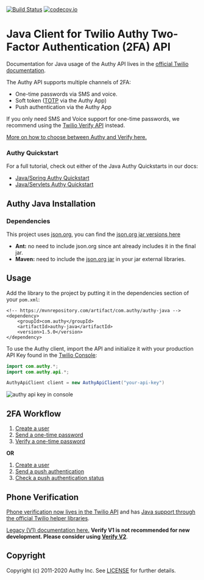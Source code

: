 [![Build Status](https://travis-ci.org/twilio/authy-java.svg?branch=master)](https://travis-ci.org/twilio/authy-java)
[![codecov.io](http://codecov.io/github/twilio/authy-java/coverage.svg?branch=master)](https://codecov.io/gh/twilio/authy-java)

# Java Client for Twilio Authy Two-Factor Authentication (2FA) API

Documentation for Java usage of the Authy API lives in the [official Twilio documentation](https://www.twilio.com/docs/authy/api/).

The Authy API supports multiple channels of 2FA:
* One-time passwords via SMS and voice.
* Soft token ([TOTP](https://www.twilio.com/docs/glossary/totp) via the Authy App)
* Push authentication via the Authy App

If you only need SMS and Voice support for one-time passwords, we recommend using the [Twilio Verify API](https://www.twilio.com/docs/verify/api) instead. 

[More on how to choose between Authy and Verify here.](https://www.twilio.com/docs/verify/authy-vs-verify)

### Authy Quickstart

For a full tutorial, check out either of the Java Authy Quickstarts in our docs:
* [Java/Spring Authy Quickstart](https://www.twilio.com/docs/authy/quickstart/two-factor-authentication-java-spring)
* [Java/Servlets Authy Quickstart](https://www.twilio.com/docs/authy/quickstart/two-factor-authentication-java-servlets)

## Authy Java Installation

### Dependencies
This project uses [json.org](https://github.com/douglascrockford/JSON-java), you can find
the [json.org jar versions here](https://search.maven.org/#search|gav|1|g%3A%22org.json%22%20AND%20a%3A%22json%22)

* **Ant:** no need to include json.org since ant already includes it in the final jar.
* **Maven:** need to include the [json.org jar](https://search.maven.org/#search|gav|1|g%3A%22org.json%22%20AND%20a%3A%22json%22) in your jar external libraries.

## Usage

Add the library to the project by putting it in the dependencies section of your `pom.xml`:
```
<!-- https://mvnrepository.com/artifact/com.authy/authy-java -->
<dependency>
    <groupId>com.authy</groupId>
    <artifactId>authy-java</artifactId>
    <version>1.5.0</version>
</dependency>
```

To use the Authy client, import the API and initialize it with your production API Key found in the [Twilio Console](https://www.twilio.com/console/authy/applications/):

```java
import com.authy.*;
import com.authy.api.*;

AuthyApiClient client = new AuthyApiClient("your-api-key")
```

![authy api key in console](https://s3.amazonaws.com/com.twilio.prod.twilio-docs/images/account-security-api-key.width-800.png)

## 2FA Workflow

1. [Create a user](https://www.twilio.com/docs/authy/api/users#enabling-new-user)
2. [Send a one-time password](https://www.twilio.com/docs/authy/api/one-time-passwords)
3. [Verify a one-time password](https://www.twilio.com/docs/authy/api/one-time-passwords#verify-a-one-time-password)

**OR**

1. [Create a user](https://www.twilio.com/docs/authy/api/users#enabling-new-user)
2. [Send a push authentication](https://www.twilio.com/docs/authy/api/push-authentications)
3. [Check a push authentication status](https://www.twilio.com/docs/authy/api/push-authentications#check-approval-request-status)


## <a name="phone-verification"></a>Phone Verification

[Phone verification now lives in the Twilio API](https://www.twilio.com/docs/verify/api) and has [Java support through the official Twilio helper libraries](https://www.twilio.com/docs/libraries/java). 

[Legacy (V1) documentation here.](verify-legacy-v1.md) **Verify V1 is not recommended for new development. Please consider using [Verify V2](https://www.twilio.com/docs/verify/api)**.

## Copyright

Copyright (c) 2011-2020 Authy Inc. See [LICENSE](https://github.com/twilio/authy-java/blob/master/LICENSE.txt) for further details.
